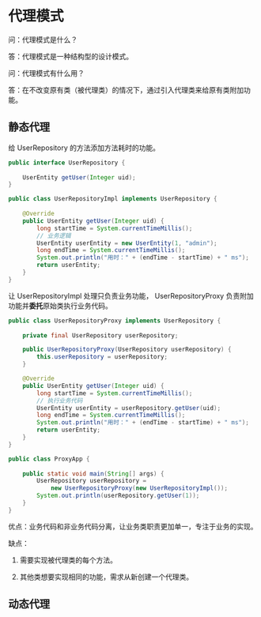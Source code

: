 # 代理模式

问：代理模式是什么？

答：代理模式是一种结构型的设计模式。

问：代理模式有什么用？

答：在不改变原有类（被代理类）的情况下，通过引入代理类来给原有类附加功能。



## 静态代理

给 UserRepository 的方法添加方法耗时的功能。

```java
public interface UserRepository {
    
	UserEntity getUser(Integer uid);
}
```

```java
public class UserRepositoryImpl implements UserRepository {
	
    @Override
    public UserEntity getUser(Integer uid) {
        long startTime = System.currentTimeMillis();
        // 业务逻辑
        UserEntity userEntity = new UserEntity(1, "admin");
        long endTime = System.currentTimeMillis();
        System.out.println("用时：" + (endTime - startTime) + " ms");
        return userEntity;
    }
}
```
让 UserRepositoryImpl 处理只负责业务功能，  UserRepositoryProxy 负责附加功能并**委托**原始类执行业务代码。

```java
public class UserRepositoryProxy implements UserRepository {
    
    private final UserRepository userRepository;

    public UserRepositoryProxy(UserRepository userRepository) {
        this.userRepository = userRepository;
    }

    @Override
    public UserEntity getUser(Integer uid) {
        long startTime = System.currentTimeMillis();
        // 执行业务代码
        UserEntity userEntity = userRepository.getUser(uid);
        long endTime = System.currentTimeMillis();
        System.out.println("用时：" + (endTime - startTime) + " ms");
        return userEntity;
    }
}
```

```java
public class ProxyApp {
    
	public static void main(String[] args) {
        UserRepository userRepository = 
            new UserRepositoryProxy(new UserRepositoryImpl());
        System.out.println(userRepository.getUser(1));
    }
}
```

优点：业务代码和非业务代码分离，让业务类职责更加单一，专注于业务的实现。

缺点：

1. 需要实现被代理类的每个方法。

2. 其他类想要实现相同的功能，需求从新创建一个代理类。

## 动态代理


